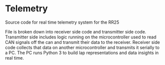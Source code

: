 # Telemetry
Source code for real time telemetry system for the RR25

File is broken down into receiver side code and transmitter side code. Transmitter side includes logic running on the microcontroller used to read CAN signals off the can and transmit
their data to the receiver. Receiver side code collects that data on another microcontroller and transmits it serially to a PC. The PC runs Python 3 to build lap representations
and data insights in real time.
